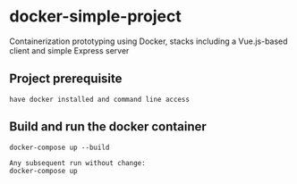# docker-simple-project
Containerization prototyping using Docker,  stacks including a Vue.js-based client and simple Express server

## Project prerequisite
```
have docker installed and command line access
```

## Build and run the docker container 
```
docker-compose up --build

Any subsequent run without change:
docker-compose up
```



